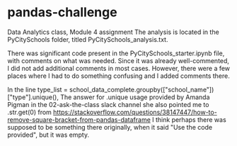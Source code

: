 # pandas-challenge
Data Analytics class, Module 4 assignment
The analysis is located in the PyCitySchools folder, titled PyCitySchools_analysis.txt.

There was significant code present in the PyCitySchools_starter.ipynb file, with comments on what was needed.  Since it was
already well-commented, I did not add additional comments in most cases.  However, there were a few places where I had to
do something confusing and I added comments there.

In the line type_list = school_data_complete.groupby(["school_name"])["type"].unique(),
The answer for .unique usage provided by Amanda Pigman in the 02-ask-the-class slack channel
she also pointed me to .str.get(0) from https://stackoverflow.com/questions/38147447/how-to-remove-square-bracket-from-pandas-dataframe
I think perhaps there was supposed to be something there originally, when it said "Use the code provided", but it was empty.